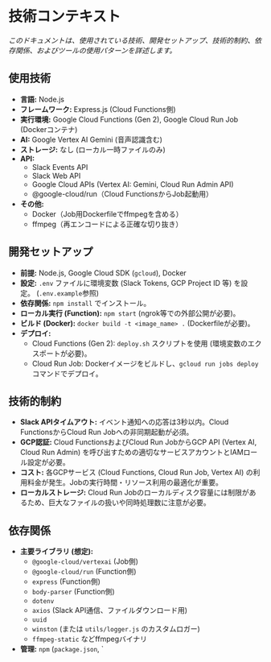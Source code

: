 # 技術コンテキスト

*このドキュメントは、使用されている技術、開発セットアップ、技術的制約、依存関係、およびツールの使用パターンを詳述します。*

## 使用技術

*   **言語:** Node.js
*   **フレームワーク:** Express.js (Cloud Functions側)
*   **実行環境:** Google Cloud Functions (Gen 2), Google Cloud Run Job (Dockerコンテナ)
*   **AI:** Google Vertex AI Gemini (音声認識含む)
*   **ストレージ:** なし (ローカル一時ファイルのみ)
*   **API:**
    *   Slack Events API
    *   Slack Web API
    *   Google Cloud APIs (Vertex AI: Gemini, Cloud Run Admin API)
    *   @google-cloud/run（Cloud FunctionsからJob起動用）
*   **その他:**
    *   Docker（Job用Dockerfileでffmpegを含める）
    *   ffmpeg（再エンコードによる正確な切り抜き）

## 開発セットアップ

*   **前提:** Node.js, Google Cloud SDK (`gcloud`), Docker
*   **設定:** `.env` ファイルに環境変数 (Slack Tokens, GCP Project ID 等) を設定。 (`.env.example`参照)
*   **依存関係:** `npm install` でインストール。
*   **ローカル実行 (Function):** `npm start` (ngrok等での外部公開が必要)。
*   **ビルド (Docker):** `docker build -t <image_name> .` (Dockerfileが必要)。
*   **デプロイ:**
    *   Cloud Functions (Gen 2): `deploy.sh` スクリプトを使用 (環境変数のエクスポートが必要)。
    *   Cloud Run Job: Dockerイメージをビルドし、`gcloud run jobs deploy` コマンドでデプロイ。

## 技術的制約

*   **Slack APIタイムアウト:** イベント通知への応答は3秒以内。Cloud FunctionsからCloud Run Jobへの非同期起動が必須。
*   **GCP認証:** Cloud FunctionsおよびCloud Run JobからGCP API (Vertex AI, Cloud Run Admin) を呼び出すための適切なサービスアカウントとIAMロール設定が必要。
*   **コスト:** 各GCPサービス (Cloud Functions, Cloud Run Job, Vertex AI) の利用料金が発生。Jobの実行時間・リソース利用の最適化が重要。
*   **ローカルストレージ:** Cloud Run Jobのローカルディスク容量には制限があるため、巨大なファイルの扱いや同時処理数に注意が必要。

## 依存関係

*   **主要ライブラリ (想定):**
    *   `@google-cloud/vertexai` (Job側)
    *   `@google-cloud/run` (Function側)
    *   `express` (Function側)
    *   `body-parser` (Function側)
    *   `dotenv`
    *   `axios` (Slack API通信、ファイルダウンロード用)
    *   `uuid`
    *   `winston` (または `utils/logger.js` のカスタムロガー)
    *   `ffmpeg-static` などffmpegバイナリ
*   **管理:** `npm` (`package.json`, `